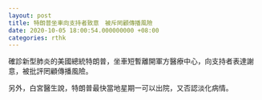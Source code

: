 ```yaml
---
layout: post
title: 特朗普坐車向支持者致意　被斥罔顧傳播風險
date: 2020-10-05 18:00:54.000000000 +08:00
categories: rthk
---
```


確診新型肺炎的美國總統特朗普，坐車短暫離開軍方醫療中心，向支持者表達謝意，被批評罔顧傳播風險。

另外，白宮醫生說，特朗普最快當地星期一可以出院，又否認淡化病情。
